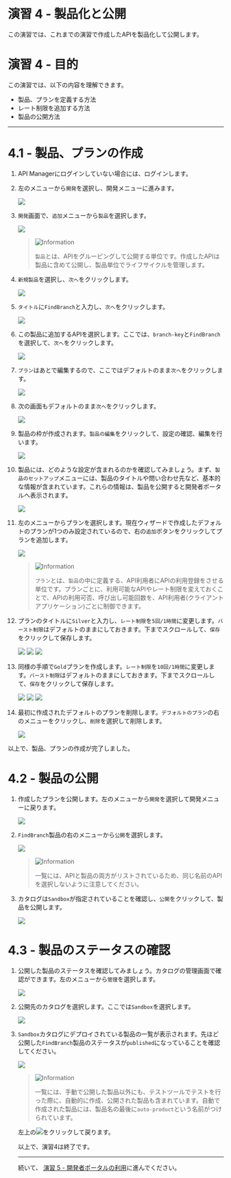 # 演習 4 - 製品化と公開

この演習では、これまでの演習で作成したAPIを製品化して公開します。

# 演習 4 - 目的

この演習では、以下の内容を理解できます。

+ 製品、プランを定義する方法
+ レート制限を追加する方法
+ 製品の公開方法

---

# 4.1	- 製品、プランの作成

1.	API Managerにログインしていない場合には、ログインします。

1.	左のメニューから`開発`を選択し、開発メニューに進みます。

	![](/lab-guide/img/lab2/move-to-develop.png)

1.	`開発`画面で、`追加`メニューから`製品`を選択します。

	![](/lab-guide/img/lab4/develop-add-product-menu.png)

	> ![][info]
	>
	> `製品`とは、APIをグルーピングして公開する単位です。作成したAPIは製品に含めて公開し、製品単位でライフサイクルを管理します。

1.	`新規製品`を選択し、`次へ`をクリックします。

	![](/lab-guide/img/lab4/new-product-next.png)

1.	`タイトル`に`FindBranch`と入力し、`次へ`をクリックします。

	![](/lab-guide/img/lab4/input-product-title.png)

1.	この製品に追加するAPIを選択します。ここでは、`branch-key`と`FindBranch`を選択して、`次へ`をクリックします。

	![](/lab-guide/img/lab4/select-api-next.png)


1.	`プラン`はあとで編集するので、ここではデフォルトのまま`次へ`をクリックします。

	![](/lab-guide/img/lab4/product-wizard-plan.png)


1.	次の画面もデフォルトのまま`次へ`をクリックします。

	![](/lab-guide/img/lab4/product-wizard-next.png)

1.	製品の枠が作成されます。`製品の編集`をクリックして、設定の確認、編集を行います。

	![](/lab-guide/img/lab4/product-wizard-edit.png)

1.	製品には、どのような設定が含まれるのかを確認してみましょう。まず、`製品のセットアップ`メニューには、製品のタイトルや問い合わせ先など、基本的な情報が含まれています。これらの情報は、製品を公開すると開発者ポータルへ表示されます。

	![](/lab-guide/img/lab4/.png)

1.	左のメニューからプランを選択します。現在ウィザードで作成したデフォルトのプランが1つのみ設定されているので、右の`追加`ボタンをクリックしてプランを追加します。

	![](/lab-guide/img/lab4/menu-plan-add.png)

	> ![][info]
	>
	> `プラン`とは、`製品`の中に定義する、API利用者にAPIの利用登録をさせる単位です。プランごとに、利用可能なAPIやレート制限を変えておくことで、APIの利用可否、呼び出し可能回数を、API利用者(クライアントアプリケーション)ごとに制御できます。

1.	プランのタイトルに`Silver`と入力し、`レート制限`を`5回/1時間`に変更します。`バースト制限`はデフォルトのままにしておきます。下までスクロールして、`保存`をクリックして保存します。

	![](/lab-guide/img/lab4/silver-plan-title.png)
	![](/lab-guide/img/lab4/silver-plan-rate-limit.png)
	![](/lab-guide/img/lab4/plan-edit-save.png)

1.	同様の手順で`Gold`プランを作成します。`レート制限`を`10回/1時間`に変更します。`バースト制限`はデフォルトのままにしておきます。下までスクロールして、`保存`をクリックして保存します。

	![](/lab-guide/img/lab4/gold-plan-title.png)
	![](/lab-guide/img/lab4/gold-plan-rate-limit.png)
	![](/lab-guide/img/lab4/.png)

1.	最初に作成されたデフォルトのプランを削除します。`デフォルトのプラン`の右のメニューをクリックし、`削除`を選択して削除します。

	![](/lab-guide/img/lab4/delete-default-plan.png)

以上で、製品、プランの作成が完了しました。

# 4.2	- 製品の公開

1.	作成したプランを公開します。左のメニューから`開発`を選択して開発メニューに戻ります。

	![](/lab-guide/img/lab4/move-to-develop-from-product.png)

1.	`FindBranch`製品の右のメニューから`公開`を選択します。

	![](/lab-guide/img/lab4/publish-product.png)

	> ![][info]
	>
	> 一覧には、APIと製品の両方がリストされているため、同じ名前のAPIを選択しないように注意してください。

1.	カタログは`Sandbox`が指定されていることを確認し、`公開`をクリックして、製品を公開します。

	![](/lab-guide/img/lab4/publish-select-catalog.png)

# 4.3	- 製品のステータスの確認

1.	公開した製品のステータスを確認してみましょう。カタログの管理画面で確認ができます。左のメニューから`管理`を選択します。

	![](/lab-guide/img/lab4/move-to-manage.png)

1.	公開先のカタログを選択します。ここでは`Sandbox`を選択します。

	![](/lab-guide/img/lab4/select-sandbox.png)

1.	`Sandbox`カタログにデプロイされている製品の一覧が表示されます。先ほど公開した`FindBranch`製品のステータスが`published`になっていることを確認してください。

	![](/lab-guide/img/lab4/all-products.png)

	> ![][info]
	>
	> 一覧には、手動で公開した製品以外にも、テストツールでテストを行った際に、自動的に作成、公開された製品も含まれています。自動で作成された製品には、製品名の最後に`auto-product`という名前がつけられています。

	左上の![](/lab-guide/img/common/return-button.png)をクリックして戻ります。

	以上で、演習4は終了です。

	---

	続いて、 [演習 5 - 開発者ポータルの利用](../Lab%205)に進んでください。

	[important]: /lab-guide/img/common/important.png "Important!"
	[info]: /lab-guide/img/common/info.png "Information"
	[troubleshooting]: /lab-guide/img/common/troubleshooting.png "Troubleshooting"
